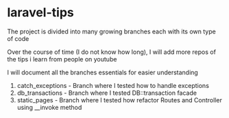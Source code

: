 # laravel-tips

The project is divided into many growing branches each with its own type of code

Over the course of time (I do not know how long), I will add more repos of the tips i learn from people on youtube

I will document all the branches essentials for easier understanding

<ol>
<li>catch_exceptions - Branch where I tested how to handle exceptions</li>
<li>db_transactions - Branch where I tested DB::transaction facade</li>
<li>static_pages - Branch where I tested how refactor Routes and Controller using __invoke method</li>
</ol>
